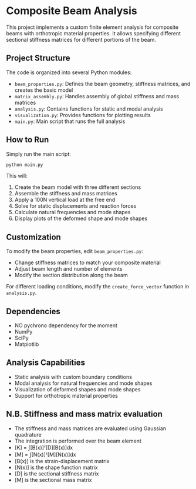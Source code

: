 # Composite Beam Analysis

This project implements a custom finite element analysis for composite beams with orthotropic material properties. It allows specifying different sectional stiffness matrices for different portions of the beam.

## Project Structure

The code is organized into several Python modules:

- `beam_properties.py`: Defines the beam geometry, stiffness matrices, and creates the basic model
- `matrix_assembly.py`: Handles assembly of global stiffness and mass matrices
- `analysis.py`: Contains functions for static and modal analysis
- `visualization.py`: Provides functions for plotting results
- `main.py`: Main script that runs the full analysis

## How to Run

Simply run the main script:

```bash
python main.py
```

This will:
1. Create the beam model with three different sections
2. Assemble the stiffness and mass matrices
3. Apply a 100N vertical load at the free end
4. Solve for static displacements and reaction forces
5. Calculate natural frequencies and mode shapes
6. Display plots of the deformed shape and mode shapes

## Customization

To modify the beam properties, edit `beam_properties.py`:
- Change stiffness matrices to match your composite material
- Adjust beam length and number of elements
- Modify the section distribution along the beam

For different loading conditions, modify the `create_force_vector` function in `analysis.py`.

## Dependencies

- NO pychrono dependency for the moment
- NumPy
- SciPy
- Matplotlib

## Analysis Capabilities

- Static analysis with custom boundary conditions
- Modal analysis for natural frequencies and mode shapes
- Visualization of deformed shapes and mode shapes
- Support for orthotropic material properties

## N.B. Stiffness and mass matrix evaluation
- The stiffness and mass matrices are evaluated using Gaussian quadrature
- The integration is performed over the beam element
- [K] = ∫[B(x)]ᵀ[D][B(x)]dx
- [M] = ∫[N(x)]ᵀ[M][N(x)]dx
- [B(x)] is the strain-displacement matrix
- [N(x)] is the shape function matrix
- [D] is the sectional stiffness matrix
- [M] is the sectional mass matrix

